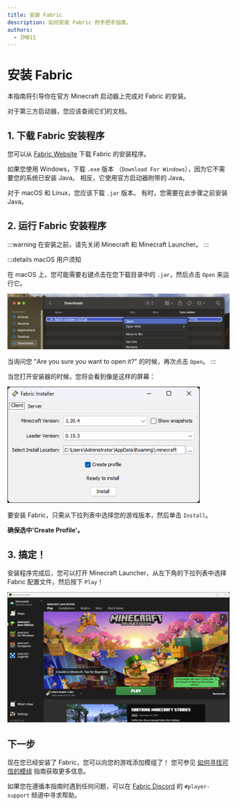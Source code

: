```yaml
---
title: 安装 Fabric
description: 如何安装 Fabric 的手把手指南。
authors:
  - IMB11
---
```


# 安装 Fabric

本指南将引导你在官方 Minecraft 启动器上完成对 Fabric 的安装。

对于第三方启动器，您应该查阅它们的文档。

## 1. 下载 Fabric 安装程序

您可以从 [Fabric Website](https://fabricmc.net/use/) 下载 Fabric 的安装程序。

如果您使用 Windows，下载 `.exe` 版本 （`Download For Windows`），因为它不需要您的系统已安装 Java。 相反，它使用官方启动器附带的 Java。

对于 macOS 和 Linux，您应该下载 `.jar` 版本。 有时，您需要在此步骤之前安装 Java。

## 2. 运行 Fabric 安装程序

:::warning
在安装之前，请先关闭 Minecraft 和 Minecraft Launcher。
:::

:::details macOS 用户须知

在 macOS 上，您可能需要右键点击在您下载目录中的 `.jar`，然后点击 `Open` 来运行它。

![高亮 "Install" 的 Fabric 安装程序](/assets/players/installing-fabric/macos-downloads.png)

当询问您 "Are you sure you want to open it?" 的时候，再次点击 `Open`。
:::

当您打开安装器的时候，您将会看到像是这样的屏幕：

![高亮 "Install" 的 Fabric 安装程序](/assets/players/installing-fabric/installer-screen.png)

要安装 Fabric，只需从下拉列表中选择您的游戏版本，然后单击 `Install`。

**确保选中'Create Profile'。**

## 3. 搞定！

安装程序完成后，您可以打开 Minecraft Launcher，从左下角的下拉列表中选择 Fabric 配置文件，然后按下 `Play`！

![选中了 Fabric 配置的 Minecraft Launcher](/assets/players/installing-fabric/launcher-screen.png)

## 下一步

现在您已经安装了 Fabric，您可以向您的游戏添加模组了！ 您可参见 [如何寻找可信的模组](./finding-mods) 指南获取更多信息。

如果您在遵循本指南时遇到任何问题，可以在 [Fabric Discord](https://discord.gg/v6v4pMv) 的 `#player-support` 频道中寻求帮助。
